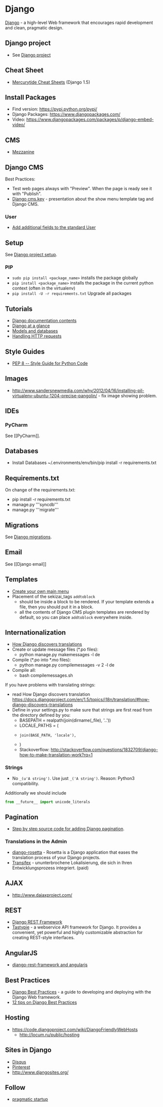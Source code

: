 # Django

[Django](https://www.djangoproject.com/) - a high-level Web framework that encourages rapid development and clean, pragmatic design.

## Django project
* See [Django project](Django_project.md)

## Cheat Sheet
* [Mercurytide Cheat Sheets](http://www.mercurytide.co.uk/news/article/django-15-cheat-sheet/) (Django 1.5)

## Install Packages
* Find version: https://pypi.python.org/pypi/
* Django Packages: https://www.djangopackages.com/
* Video: https://www.djangopackages.com/packages/p/django-embed-video/

## CMS
* [Mezzanine](http://mezzanine.jupo.org/)

## Django CMS
Best Practices:
* Test web pages always with "Preview". When the page is ready see it with "Publish".
* [Django cms.key](http://www.slideshare.net/digi604/django-cmskey) - presentation about the show menu template tag and Django CMS.

### User
* [Add additional fields to the standard User](https://gist.github.com/ngeorgiev/6905083)

## Setup

See [Django project setup](https://github.com/sinnwerkstatt/sinnwerkstatt-web/wiki/Django-project#setup).

### PIP
* ``sudo pip install <package_name>`` installs the package globally
* ``pip install <package_name>`` installs the package in the current python context (often in the virtualenv)
* ``pip install -U -r requirements.txt`` Upgrade all packages

## Tutorials
* [Django documentation contents](https://docs.djangoproject.com/en/dev/contents/)
* [Django at a glance](https://docs.djangoproject.com/en/dev/intro/overview/)
* [Models and databases](https://docs.djangoproject.com/en/dev/topics/db/)
* [Handling HTTP requests](https://docs.djangoproject.com/en/dev/topics/http/)

## Style Guides
* [PEP 8 -- Style Guide for Python Code](http://www.python.org/dev/peps/pep-0008/)

## Images
* http://www.sandersnewmedia.com/why/2012/04/16/installing-pil-virtualenv-ubuntu-1204-precise-pangolin/ - fix image showing problem.

## IDEs

### PyCharm
See [[PyCharm]].

## Databases
* Install Databases
 ~/.environments/<PROJEKT>env/bin/pip install -r requirements.txt

## Requirements.txt
On change of the requirements.txt:
* pip install -r requirements.txt
* <ENV> manage.py '''syncdb'''
* <ENV> manage.py '''migrate'''

## Migrations
See [Django migrations](Django_migrations.md).

## Email
See [[Django email]]

## Templates
* [Create your own main menu](https://gist.github.com/ngeorgiev/6688779)
* Placement of the sekizai_tags ```addtoblock```
    * should be inside a block to be rendered. If your template extends a file, then you should put it in a block.
    * all the contents of Django CMS plugin templates are rendered by default, so you can place ```addtoblock``` everywhere inside.


## Internationalization
* [How Django discovers translations](https://docs.djangoproject.com/en/1.5/topics/i18n/translation/#how-django-discovers-translations)
* Create or update message files (*.po files):
    * python manage.py makemessages -l de
* Compile (*.po into *.mo files):
    * python manage.py compilemessages -v 2 -l de
* Compile all:
    * bash compilemessages.sh


If you have problems with translating strings:

* read How Django discovers translation https://docs.djangoproject.com/en/1.5/topics/i18n/translation/#how-django-discovers-translations
* Define in your settings.py to make sure that strings are first read from the directory defined by you:
    * BASEPATH = realpath(join(dirname(_file), '..'))
    * LOCALE_PATHS = (
    *     join(BASE_PATH, 'locale'),
    * )
    * Stackoverflow: http://stackoverflow.com/questions/1832709/django-how-to-make-translation-work?rq=1

### Strings
* No ```_(u'A string')```. Use just ```_('A string')```. Reason: Python3 compatibility.

Additionally we should include

```python
from __future__ import unicode_literals
```

## Pagination
* [Step by step source code for adding Django pagination](https://gist.github.com/ngeorgiev/6979190).

### Translations in the Admin
* [django-rosetta](https://github.com/mbi/django-rosetta) - Rosetta is a Django application that eases the translation process of your Django projects.
* [Transifex](https://www.transifex.com/) - ununterbrochene Lokalisierung, die sich in Ihren Entwicklungsprozess integriert. (paid)

## AJAX
* http://www.dajaxproject.com/

## REST
* [Django REST Framework](http://django-rest-framework.org/)
* [Tastypie](http://tastypieapi.org/) - a webservice API framework for Django. It provides a convenient, yet powerful and highly customizable abstraction for creating REST-style interfaces.

## AngularJS
* [django-rest-framework and angularjs](https://www.youtube.com/watch?v=Q8FRBGTJ020)

## Best Practices
* [Django Best Practices](http://lincolnloop.com/django-best-practices/) - a guide to developing and deploying with the Django Web framework.
* [12 tips on Django Best Practices](http://de.slideshare.net/DZPM/12-tips-on-django-best-practices)

## Hosting
* https://code.djangoproject.com/wiki/DjangoFriendlyWebHosts
    * http://locum.ru/public/hosting

## Sites in Django
* [Disqus](http://marakana.com/s/post/1505/learn_how_disqus_does_it_when_it_is_not_django_python_video)
* [Pinterest](http://pinterest.com/)
* http://www.djangosites.org/

## Follow
* [pragmatic startup](https://pragmaticstartup.wordpress.com/)

